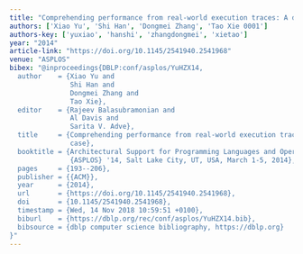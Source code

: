 ```yaml
---
title: "Comprehending performance from real-world execution traces: A device-driver case"
authors: ['Xiao Yu', 'Shi Han', 'Dongmei Zhang', 'Tao Xie 0001']
authors-key: ['yuxiao', 'hanshi', 'zhangdongmei', 'xietao']
year: "2014"
article-link: "https://doi.org/10.1145/2541940.2541968"
venue: "ASPLOS"
bibex: "@inproceedings{DBLP:conf/asplos/YuHZX14,
  author    = {Xiao Yu and
               Shi Han and
               Dongmei Zhang and
               Tao Xie},
  editor    = {Rajeev Balasubramonian and
               Al Davis and
               Sarita V. Adve},
  title     = {Comprehending performance from real-world execution traces: a device-driver
               case},
  booktitle = {Architectural Support for Programming Languages and Operating Systems,
               {ASPLOS} '14, Salt Lake City, UT, USA, March 1-5, 2014},
  pages     = {193--206},
  publisher = {{ACM}},
  year      = {2014},
  url       = {https://doi.org/10.1145/2541940.2541968},
  doi       = {10.1145/2541940.2541968},
  timestamp = {Wed, 14 Nov 2018 10:59:51 +0100},
  biburl    = {https://dblp.org/rec/conf/asplos/YuHZX14.bib},
  bibsource = {dblp computer science bibliography, https://dblp.org}
}"
---
```

